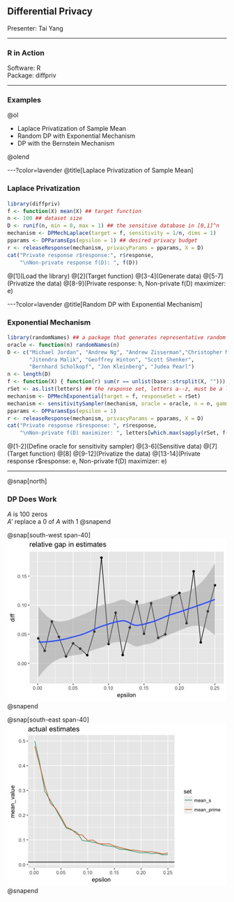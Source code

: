 ## Differential Privacy

Presenter: Tai Yang


---

### R in Action

Software: R <br />
Package: diffpriv

---

### Examples

@ol

- Laplace Privatization of Sample Mean
- Random DP with Exponential Mechanism
- DP with the Bernstein Mechanism

@olend

---?color=lavender
@title[Laplace Privatization of Sample Mean]

### Laplace Privatization

```r
library(diffpriv)
f <- function(X) mean(X) ## target function
n <- 100 ## dataset size
D <- runif(n, min = 0, max = 1) ## the sensitive database in [0,1]^n
mechanism <- DPMechLaplace(target = f, sensitivity = 1/n, dims = 1)
pparams <- DPParamsEps(epsilon = 1) ## desired privacy budget
r <- releaseResponse(mechanism, privacyParams = pparams, X = D)
cat("Private response r$response:", r$response,
    "\nNon-private response f(D): ", f(D))
```

@[1](Load the library)
@[2](Target function)
@[3-4](Generate data)
@[5-7](Privatize the data)
@[8-9](Private response: h, Non-private f\(D\) maximizer: e)


---?color=lavender
@title[Random DP with Exponential Mechanism]

### Exponential Mechanism

```r
library(randomNames) ## a package that generates representative random names
oracle <- function(n) randomNames(n)
D <- c("Michael Jordan", "Andrew Ng", "Andrew Zisserman","Christopher Manning",
       "Jitendra Malik", "Geoffrey Hinton", "Scott Shenker",
       "Bernhard Scholkopf", "Jon Kleinberg", "Judea Pearl")
n <- length(D)
f <- function(X) { function(r) sum(r == unlist(base::strsplit(X, ""))) }
rSet <- as.list(letters) ## the response set, letters a--z, must be a list
mechanism <- DPMechExponential(target = f, responseSet = rSet)
mechanism <- sensitivitySampler(mechanism, oracle = oracle, n = n, gamma = 0.1)
pparams <- DPParamsEps(epsilon = 1)
r <- releaseResponse(mechanism, privacyParams = pparams, X = D)
cat("Private response r$response: ", r$response,
    "\nNon-private f(D) maximizer: ", letters[which.max(sapply(rSet, f(D)))])
```

@[1-2](Define oracle for sensitivity sampler)
@[3-6](Sensitive data)
@[7](Target function)
@[8]
@[9-12](Privatize the data)
@[13-14](Private response r$response: e, Non-private f\(D\) maximizer: e)

---
@snap[north]
### DP Does Work

$A$ is 100 zeros <br />
$A'$ replace a 0 of $A$ with 1
@snapend

@snap[south-west span-40]
![gap](assets/img/gap.jpeg)
@snapend

@snap[south-east span-40]
![estimate](assets/img/estimate.jpeg)
@snapend

